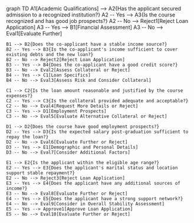graph TD
    A1[Academic Qualifications] --> A2{Has the applicant secured admission to a recognized institution?}
    A2 -- Yes --> A3{Is the course recognized and has good job prospects?}
    A2 -- No --> Reject1[Reject Loan Application]
    A3 -- Yes --> B1[Financial Assessment]
    A3 -- No --> Eval1[Evaluate Further]

    B1 --> B2{Does the co-applicant have a stable income source?}
    B2 -- Yes --> B3{Is the co-applicant's income sufficient to cover existing debts and the new loan?}
    B2 -- No --> Reject2[Reject Loan Application]
    B3 -- Yes --> B4{Does the co-applicant have a good credit score?}
    B3 -- No --> Eval2[Assess Collateral or Reject]
    B4 -- Yes --> C1[Loan Specifics]
    B4 -- No --> Eval3[Assess Risk and Consider Collateral]

    C1 --> C2{Is the loan amount reasonable and justified by the course expenses?}
    C2 -- Yes --> C3{Is the collateral provided adequate and acceptable?}
    C2 -- No --> Eval4[Request More Details or Reject]
    C3 -- Yes --> D1[Employment Prospects]
    C3 -- No --> Eval5[Evaluate Alternative Collateral or Reject]

    D1 --> D2{Does the course have good employment prospects?}
    D2 -- Yes --> D3{Is the expected salary post-graduation sufficient to repay the loan?}
    D2 -- No --> Eval6[Evaluate Further or Reject]
    D3 -- Yes --> E1[Demographic and Personal Details]
    D3 -- No --> Eval7[Consider Additional Factors]

    E1 --> E2{Is the applicant within the eligible age range?}
    E2 -- Yes --> E3{Does the applicant's marital status and location support stable repayment?}
    E2 -- No --> Reject3[Reject Loan Application]
    E3 -- Yes --> E4{Does the applicant have any additional sources of income?}
    E3 -- No --> Eval8[Evaluate Further or Reject]
    E4 -- Yes --> E5{Does the applicant have a strong support network?}
    E4 -- No --> Eval9[Consider in Overall Stability Assessment]
    E5 -- Yes --> Approve1[Approve Loan Application]
    E5 -- No --> Eval10[Evaluate Further or Reject]
